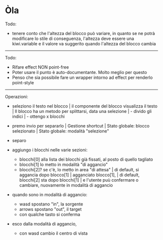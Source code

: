 # Òla

Todo:

- tenere conto che l'altezza del blocco può variare, in quanto se ne potrà modificare lo stile
  di conseguenza, l'altezza deve essere una kiwi.variable e il valore va suggerito quando l'altezza del blocco cambia

---

Todo:

- Rifare effect NON point-free
- Poter usare il punto è auto-documentante. Molto meglio per questo
- Penso che sia possibile fare un wrapper intorno ad effect per renderlo point-style

---

Operazioni:

- seleziono il testo nel blocco
  | il componente del blocco visualizza il testo
  | Il blocco ha un metodo per splittarsi, data una selezione
  | - divido gli indici
  | - ottengo x blocchi
- premo invio per separarlo
  | Gestione shortcut
  | Stato globale: blocco selezionato
  | Stato globale: modalità "selezione"
- separo

- aggiungo i blocchi nelle varie sezioni:
  - blocchi[0] alla lista dei blocchi già fissati, al posto di quello tagliato
  - blocchi[1] lo metto in modalità "di aggancio"
  - blocchi[2]? se c'è, lo metto in area "di attesa"
    | di default, si aggancia dopo blocco[1]
    | agganciato blocco[1],
    | di default, blocchi[2] sta dopo blocchi[1]
    | e l'utente puù confermare o cambiare, nuovamente in modalità di aggancio
- quando sono in modalità di aggancio:
  - wasd spostano "in", la sorgente
  - arrows spostano "out", il target
  - con qualche tasto si conferma
- esco dalla modalità di aggancio,
  - con wasd cambio il centro di vista
